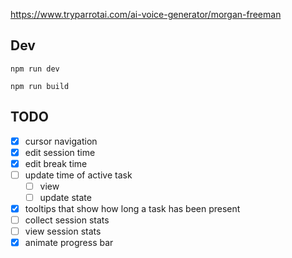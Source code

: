 https://www.tryparrotai.com/ai-voice-generator/morgan-freeman

## Dev

```
npm run dev
```

```
npm run build
```

## TODO

- [x] cursor navigation
- [x] edit session time
- [x] edit break time
- [ ] update time of active task
  - [ ] view
  - [ ] update state
- [x] tooltips that show how long a task has been present
- [ ] collect session stats
- [ ] view session stats
- [x] animate progress bar

